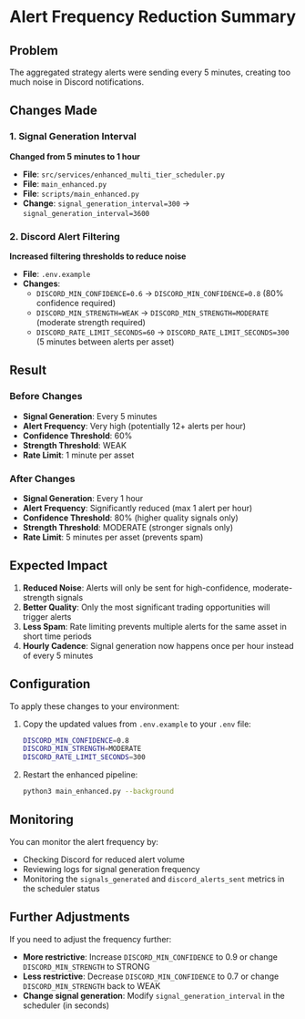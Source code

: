 # Alert Frequency Reduction Summary

## Problem
The aggregated strategy alerts were sending every 5 minutes, creating too much noise in Discord notifications.

## Changes Made

### 1. Signal Generation Interval
**Changed from 5 minutes to 1 hour**

- **File**: `src/services/enhanced_multi_tier_scheduler.py`
- **File**: `main_enhanced.py` 
- **File**: `scripts/main_enhanced.py`
- **Change**: `signal_generation_interval=300` → `signal_generation_interval=3600`

### 2. Discord Alert Filtering
**Increased filtering thresholds to reduce noise**

- **File**: `.env.example`
- **Changes**:
  - `DISCORD_MIN_CONFIDENCE=0.6` → `DISCORD_MIN_CONFIDENCE=0.8` (80% confidence required)
  - `DISCORD_MIN_STRENGTH=WEAK` → `DISCORD_MIN_STRENGTH=MODERATE` (moderate strength required)
  - `DISCORD_RATE_LIMIT_SECONDS=60` → `DISCORD_RATE_LIMIT_SECONDS=300` (5 minutes between alerts per asset)

## Result

### Before Changes
- **Signal Generation**: Every 5 minutes
- **Alert Frequency**: Very high (potentially 12+ alerts per hour)
- **Confidence Threshold**: 60%
- **Strength Threshold**: WEAK
- **Rate Limit**: 1 minute per asset

### After Changes
- **Signal Generation**: Every 1 hour
- **Alert Frequency**: Significantly reduced (max 1 alert per hour)
- **Confidence Threshold**: 80% (higher quality signals only)
- **Strength Threshold**: MODERATE (stronger signals only)
- **Rate Limit**: 5 minutes per asset (prevents spam)

## Expected Impact

1. **Reduced Noise**: Alerts will only be sent for high-confidence, moderate-strength signals
2. **Better Quality**: Only the most significant trading opportunities will trigger alerts
3. **Less Spam**: Rate limiting prevents multiple alerts for the same asset in short time periods
4. **Hourly Cadence**: Signal generation now happens once per hour instead of every 5 minutes

## Configuration

To apply these changes to your environment:

1. Copy the updated values from `.env.example` to your `.env` file:
   ```bash
   DISCORD_MIN_CONFIDENCE=0.8
   DISCORD_MIN_STRENGTH=MODERATE
   DISCORD_RATE_LIMIT_SECONDS=300
   ```

2. Restart the enhanced pipeline:
   ```bash
   python3 main_enhanced.py --background
   ```

## Monitoring

You can monitor the alert frequency by:
- Checking Discord for reduced alert volume
- Reviewing logs for signal generation frequency
- Monitoring the `signals_generated` and `discord_alerts_sent` metrics in the scheduler status

## Further Adjustments

If you need to adjust the frequency further:

- **More restrictive**: Increase `DISCORD_MIN_CONFIDENCE` to 0.9 or change `DISCORD_MIN_STRENGTH` to STRONG
- **Less restrictive**: Decrease `DISCORD_MIN_CONFIDENCE` to 0.7 or change `DISCORD_MIN_STRENGTH` back to WEAK
- **Change signal generation**: Modify `signal_generation_interval` in the scheduler (in seconds)
